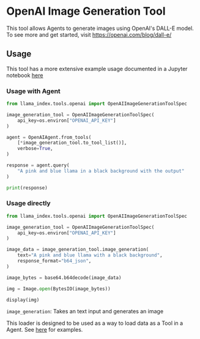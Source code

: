 # OpenAI Image Generation Tool

This tool allows Agents to generate images using OpenAI's DALL-E model. To see more and get started, visit https://openai.com/blog/dall-e/

## Usage

This tool has a more extensive example usage documented in a Jupyter notebook [here](https://github.com/emptycrown/llama-hub/tree/main/llama_hub/tools/notebooks/openai_image_generation.ipynb)

### Usage with Agent

```python
from llama_index.tools.openai import OpenAIImageGenerationToolSpec

image_generation_tool = OpenAIImageGenerationToolSpec(
    api_key=os.environ["OPENAI_API_KEY"]
)

agent = OpenAIAgent.from_tools(
    [*image_generation_tool.to_tool_list()],
    verbose=True,
)

response = agent.query(
    "A pink and blue llama in a black background with the output"
)

print(response)
```

### Usage directly

```python
from llama_index.tools.openai import OpenAIImageGenerationToolSpec

image_generation_tool = OpenAIImageGenerationToolSpec(
    api_key=os.environ["OPENAI_API_KEY"]
)

image_data = image_generation_tool.image_generation(
    text="A pink and blue llama with a black background",
    response_format="b64_json",
)

image_bytes = base64.b64decode(image_data)

img = Image.open(BytesIO(image_bytes))

display(img)
```

`image_generation`: Takes an text input and generates an image

This loader is designed to be used as a way to load data as a Tool in a Agent. See [here](https://github.com/emptycrown/llama-hub/tree/main) for examples.
